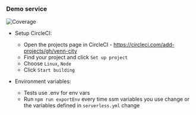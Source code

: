 ### Demo service

![Coverage](https://api.venn.city/production/coverage/badge?branch=master&repository=demo-service)

* Setup CircleCI:
    * Open the projects page in CircleCI - https://circleci.com/add-projects/gh/venn-city
    * Find your project and click `Set up project`
    * Choose `Linux`, `Node`
    * Click `Start building`

* Environment variables:
    * Tests use .env for env vars
    * Run `npm run exportEnv` every time ssm variables you use change or the variables defined in `serverless.yml` change

